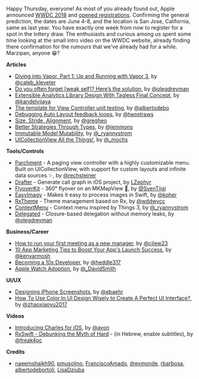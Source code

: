 Happy Thursday, everyone! As most of you already found out, Apple announced [WWDC 2018](https://developer.apple.com/wwdc) and [opened registrations](https://developer.apple.com/news/?id=03132018a). Confirming the general prediction, the dates are June 4-8, and the location is San Jose, California, same as last year. You have exactly one week from now to register for a spot in the lottery draw. The enthusiasts and curious among us spent some time looking at the small intro video on the WWDC website, already finding there confirmation for the rumours that we've already had for a while. Marzipan, anyone 😁?

**Articles**

* [Diving into Vapor, Part 1: Up and Running with Vapor 3](https://medium.com/@caleb.kleveter/diving-into-vapor-part-1-up-and-running-with-vapor-3-edab3c79aab9), by [@caleb_kleveter](https://twitter.com/caleb_kleveter)
* [Do you often forget \[weak self\]? Here’s the solution](https://medium.com/anysuggestion/preventing-memory-leaks-with-swift-compile-time-safety-49b845df4dc6), by [@olegdreyman](https://twitter.com/olegdreyman) 
* [Extensible Analytics Library Design With Tagless Final Concept](https://kandelvijaya.com/2018/03/11/extensibleanalyticslibrarydesign/), by [@kandelvijaya](https://twitter.com/kandelvijaya)
* [The template for View Controller unit testing](https://albertodebortoli.com/2018/03/12/easy-view-controller-unit-testing/), by [@albertodebo](https://twitter.com/albertodebo) 
* [Debugging Auto Layout feedback loops](https://www.hackingwithswift.com/articles/59/debugging-auto-layout-feedback-loops), by [@twostraws](https://twitter.com/twostraws)
* [Size, Stride, Alignment](https://swiftunboxed.com/internals/size-stride-alignment/), by [@gregheo](https://twitter.com/gregheo)
* [Better Strategies Through Types](http://www.figure.ink/blog/2018/3/11/better-strategies-through-types), by [@jemmons](https://twitter.com/jemmons)
* [Immutable Model Mutability](https://blog.githawk.com/2018/03/08/Immutable-Model-Mutability.html), by [@_ryannystrom](https://twitter.com/_ryannystrom)
* [UICollectionView All the Things!](https://pspdfkit.com/blog/2018/uicollectionview-all-the-things/), by [@_mochs](https://twitter.com/_mochs)

**Tools/Controls**

* [Parchment](https://github.com/rechsteiner/Parchment) - A paging view controller with a highly customizable menu. Built on UICollectionView, with support for custom layouts and infinite data sources ✨, by [@rechsteiner](http://twitter.com/rechsteiner)
* [Drafter](https://github.com/L-Zephyr/Drafter) - Generate call graph in iOS project, by [LZephyr](https://github.com/L-Zephyr)
* [FlyoverKit](https://github.com/SvenTiigi/FlyoverKit) - 360° flyover on an MKMapView 🚁, by [@SvenTiigi](https://twitter.com/SvenTiigi)
* [EasyImagy](https://github.com/koher/EasyImagy) - Makes it easy to process images in Swift, by [@koher](https://github.com/koher)
* [RxTheme](https://github.com/wddwycc/RxTheme) - Theme management based on Rx, by [@wddwycc](https://twitter.com/wddwycc)
* [ContextMenu](https://github.com/GitHawkApp/ContextMenu) - Context menu inspired by Things 3, by [@_ryannystrom](https://twitter.com/_ryannystrom)
* [Delegated](https://github.com/dreymonde/Delegated) - Closure-based delegation without memory leaks, by [@olegdreyman](https://twitter.com/olegdreyman)

**Business/Career**

* [How to run your first meeting as a new manager](https://m.signalvnoise.com/how-to-run-your-first-meeting-as-a-new-manager-84aaef872c1b), by [@cjlew23](https://twitter.com/cjlew23)
* [10 App Marketing Tips to Boost Your App's Launch Success](https://savvyapps.com/blog/10-app-marketing-tips-to-boost-your-apps-launch-success), by [@kenyarmosh](https://twitter.com/kenyarmosh)
* [Becoming a 10x Developer](https://kateheddleston.com/blog/becoming-a-10x-developer), by [@heddle317](https://twitter.com/heddle317)
* [Apple Watch Adoption](https://david-smith.org/blog/2018/03/14/apple-watch-series-3-adoption/), by [@_DavidSmith](http://twitter.com/_DavidSmith)

**UI/UX**

* [Designing iPhone Screenshots](https://applypixels.com/designing-screenshots-for-iphone/), by [@ebaehr](https://twitter.com/ebaehr)
* [How To Use Color In UI Design Wisely to Create A Perfect UI Interface?](http://cherryhappygirl.blogspot.ro/2018/03/how-to-use-color-in-ui-design-wisely-to.html), by [@zhaoxiaoyu2017](https://twitter.com/zhaoxiaoyu2017)

**Videos**

* [Introducing Charles for iOS](https://www.youtube.com/watch?v=RWotEyTeJhc), by [@avon](https://twitter.com/avon)
* [RxSwift - Debunking the Myth of Hard](https://www.youtube.com/watch?v=I-npe1z6HbA) - (in Hebrew, enable subtitles), by [@freak4pc](https://twitter.com/freak4pc)

**Credits**

* [naeemshaikh90](https://github.com/naeemshaikh90), [pmusolino](https://github.com/Codeido), [FranciscoAmado](https://github.com/FranciscoAmado), [dreymonde](https://github.com/dreymonde), [rbarbosa](https://github.com/rbarbosa), [albertodebortoli](https://github.com/albertodebortoli), [LisaDziuba](https://github.com/LisaDziuba)
